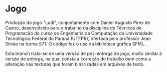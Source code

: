 # Jogo

Produção do jogo "Ludi", conjuntamente com Daniel Augusto Pires de Castro, desenvolvido para o trabalho da disciplina de Técnicas de Programação do curso de Engenharia da Computação da Universidade Tecnológica Federal do Paraná (UTFPR), ofertada pelo professor Jean Simão na turma S71. O código faz o uso da biblioteca gráfica SFML.

Esta branch trata-se de uma versão de pós-entrega do jogo, muito similar à versão de entrega, na qual consta a correção do trabalho bem como a alteração nas texturas que foram binarizadas em arquivos de texto.
